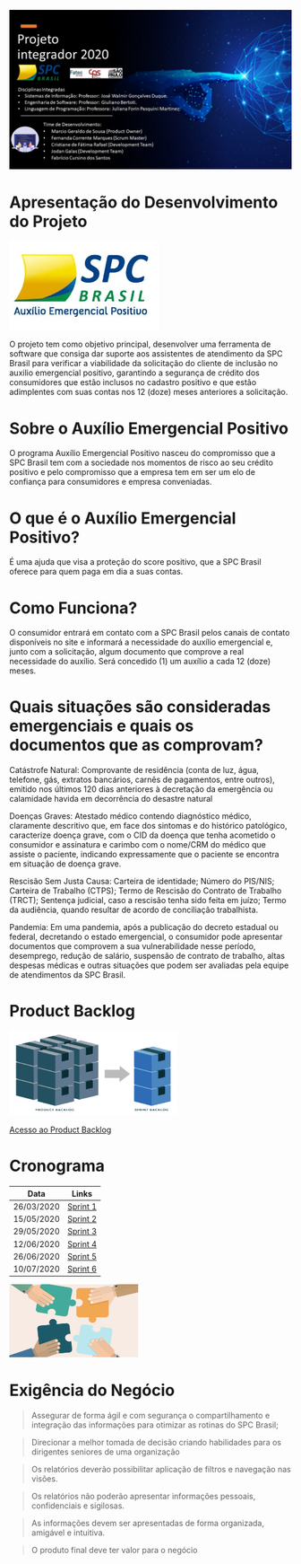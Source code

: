 ![](https://raw.githubusercontent.com/marciosousa4/projeto-integrador/cc617094824263c006bc17b4a7ce2ac2313d3242/Projeto%20integrador%202020.jpg)

# Apresentação do Desenvolvimento do Projeto

![](https://raw.githubusercontent.com/marciosousa4/projeto-integrador/376d71b42da02278e03b7af2472d9488a8f6bcf2/Logo%20auxilio%20emergencial.jpg)


O projeto tem como objetivo principal, desenvolver uma ferramenta de software que consiga dar suporte aos  assistentes de atendimento da SPC Brasil para verificar a viabilidade da solicitação do cliente de inclusão no auxilio emergencial positivo,  garantindo a segurança de crédito dos consumidores que estão inclusos no cadastro positivo e que estão adimplentes com suas contas nos 12 (doze) meses anteriores a solicitação.  
# Sobre o Auxílio Emergencial Positivo
O programa Auxílio Emergencial Positivo nasceu do compromisso que a SPC Brasil tem com a sociedade nos momentos de risco ao seu crédito positivo e pelo compromisso que a empresa tem em ser um elo de confiança para consumidores e empresa conveniadas. 
# O que é o Auxílio Emergencial Positivo?
É uma ajuda que visa a proteção do score positivo, que a SPC Brasil oferece para quem paga em dia a suas contas.
# Como Funciona?
O consumidor entrará em contato com a SPC Brasil pelos canais de contato disponíveis no site e informará a necessidade do auxílio emergencial e, junto com a solicitação, algum documento que comprove a real necessidade do auxílio. Será concedido (1) um auxílio a cada 12 (doze) meses. 
# Quais situações são consideradas emergenciais e quais os documentos que as comprovam?

Catástrofe Natural: Comprovante de residência (conta de luz, água, telefone, gás, extratos bancários, carnês de pagamentos, entre outros), emitido nos últimos 120 dias anteriores à decretação da emergência ou calamidade havida em decorrência do desastre natural 

Doenças Graves:  Atestado médico contendo diagnóstico médico, claramente descritivo que, em face dos sintomas e do histórico patológico, caracterize doença grave, com o CID da doença que tenha acometido o consumidor e assinatura e carimbo com o nome/CRM do médico que assiste o paciente, indicando expressamente que o paciente se encontra em situação de doença grave.

Rescisão Sem Justa Causa: Carteira de identidade; Número do PIS/NIS; Carteira de Trabalho (CTPS); Termo de Rescisão do Contrato de Trabalho (TRCT); Sentença judicial, caso a rescisão tenha sido feita em juízo; Termo da audiência, quando resultar de acordo de conciliação trabalhista.

Pandemia: Em uma pandemia, após a publicação do decreto estadual ou federal, decretando o estado emergencial, o consumidor pode apresentar documentos que comprovem a sua vulnerabilidade nesse período, desemprego, redução de salário, suspensão de contrato de trabalho, altas despesas médicas e outras situações que podem ser avaliadas pela equipe de atendimentos da SPC Brasil.  


# Product Backlog

<img src="https://raw.githubusercontent.com/marciosousa4/projeto-integrador/71c81031765f289e50ca9f34ab6ba9d5d0db86b3/image-article-agile-basics-illustration2_0.png" width="300" height="150" />

[Acesso ao Product Backlog](https://github.com/marciosousa4/projeto-integrador/tree/master/Product%20Backlog)



# Cronograma

| Data | Links |
| ------ | ------ |
|    26/03/2020    |[ Sprint 1](https://github.com/marciosousa4/projeto-integrador/tree/master/Sprint%201)|
|    15/05/2020    |[Sprint 2](https://github.com/marciosousa4/projeto-integrador/tree/master/Sprint%202) |
|    29/05/2020    | [Sprint 3](https://github.com/marciosousa4/projeto-integrador/tree/master/Sprint%203) |
|    12/06/2020    |[Sprint 4](https://github.com/marciosousa4/projeto-integrador/tree/master/Sprint%204) |                    
|    26/06/2020    |[Sprint 5](https://github.com/marciosousa4/projeto-integrador/tree/master/Sprint%205) |
|    10/07/2020    |[Sprint 6](https://github.com/marciosousa4/projeto-integrador/tree/master/Sprint%206) |




 <img src="https://raw.githubusercontent.com/marciosousa4/projeto-integrador/15c3ff39863c54941ffc63a12ee0b54d8c56181c/imagens/2b991a_ff250e26b1a241e68d31458dd7381439_mv2.png" width="230" height="130" />

# Exigência do Negócio 


> Assegurar de forma ágil e com segurança o compartilhamento e integração das informações para otimizar as rotinas do SPC Brasil;

> Direcionar a melhor tomada de decisão criando habilidades para os dirigentes seniores de uma organização

> Os relatórios deverão possibilitar aplicação de filtros e navegação nas visões.

> Os relatórios não poderão apresentar informações pessoais, confidenciais e sigilosas.

> As informações devem ser apresentadas de forma organizada, amigável e intuitiva.

> O produto final deve ter valor para o negócio 

  

